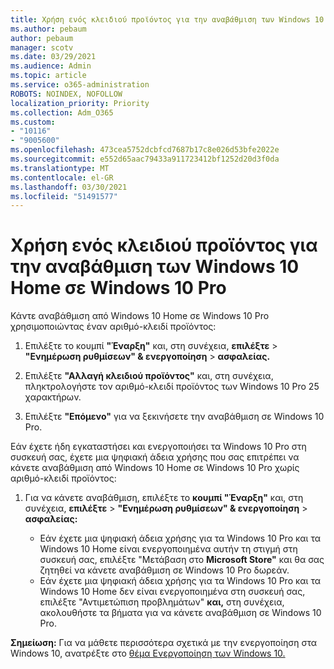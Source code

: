 ```yaml
---
title: Χρήση ενός κλειδιού προϊόντος για την αναβάθμιση των Windows 10 Home σε Windows 10 Pro
ms.author: pebaum
author: pebaum
manager: scotv
ms.date: 03/29/2021
ms.audience: Admin
ms.topic: article
ms.service: o365-administration
ROBOTS: NOINDEX, NOFOLLOW
localization_priority: Priority
ms.collection: Adm_O365
ms.custom:
- "10116"
- "9005600"
ms.openlocfilehash: 473cea5752dcbfcd7687b17c8e026d53bfe2022e
ms.sourcegitcommit: e552d65aac79433a911723412bf1252d20d3f0da
ms.translationtype: MT
ms.contentlocale: el-GR
ms.lasthandoff: 03/30/2021
ms.locfileid: "51491577"
---
```

# <a name="use-a-product-key-to-upgrade-windows-10-home-to-windows-10-pro"></a>Χρήση ενός κλειδιού προϊόντος για την αναβάθμιση των Windows 10 Home σε Windows 10 Pro

Κάντε αναβάθμιση από Windows 10 Home σε Windows 10 Pro χρησιμοποιώντας έναν αριθμό-κλειδί προϊόντος:

1. Επιλέξτε το κουμπί **"Έναρξη"** και, στη συνέχεια, **επιλέξτε**  >  **"Ενημέρωση ρυθμίσεων" & ενεργοποίηση**  >  **ασφαλείας.**

1. Επιλέξτε **"Αλλαγή κλειδιού προϊόντος"** και, στη συνέχεια, πληκτρολογήστε τον αριθμό-κλειδί προϊόντος των Windows 10 Pro 25 χαρακτήρων.

1. Επιλέξτε **"Επόμενο"** για να ξεκινήσετε την αναβάθμιση σε Windows 10 Pro.

Εάν έχετε ήδη εγκαταστήσει και ενεργοποιήσει τα Windows 10 Pro στη συσκευή σας, έχετε μια ψηφιακή άδεια χρήσης που σας επιτρέπει να κάνετε αναβάθμιση από Windows 10 Home σε Windows 10 Pro χωρίς αριθμό-κλειδί προϊόντος:

1. Για να κάνετε αναβάθμιση, επιλέξτε το **κουμπί "Έναρξη"** και, στη συνέχεια, **επιλέξτε**  >  **"Ενημέρωση ρυθμίσεων" & ενεργοποίηση**  >  **ασφαλείας:**

    - Εάν έχετε μια ψηφιακή άδεια χρήσης για τα Windows 10 Pro και τα Windows 10 Home είναι ενεργοποιημένα αυτήν τη στιγμή στη συσκευή σας, επιλέξτε "Μετάβαση στο **Microsoft Store"** και θα σας ζητηθεί να κάνετε αναβάθμιση σε Windows 10 Pro δωρεάν.
    - Εάν έχετε μια ψηφιακή άδεια χρήσης για τα Windows 10 Pro και τα Windows 10 Home δεν είναι ενεργοποιημένα στη συσκευή σας, επιλέξτε "Αντιμετώπιση προβλημάτων" **και,** στη συνέχεια, ακολουθήστε τα βήματα για να κάνετε αναβάθμιση σε Windows 10 Pro.

**Σημείωση:** Για να μάθετε περισσότερα σχετικά με την ενεργοποίηση στα Windows 10, ανατρέξτε στο [θέμα Ενεργοποίηση των Windows 10.](https://support.microsoft.com/windows/activate-windows-10-c39005d4-95ee-b91e-b399-2820fda32227)